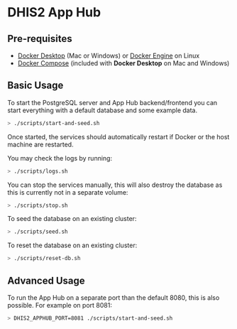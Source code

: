 # DHIS2 App Hub

## Pre-requisites

* [Docker Desktop](https://www.docker.com/products/docker-desktop) (Mac or Windows) or [Docker Engine](https://docs.docker.com/install/#supported-platforms) on Linux
* [Docker Compose](https://docs.docker.com/compose/install/) (included with **Docker Desktop** on Mac and Windows)


## Basic Usage

To start the PostgreSQL server and App Hub backend/frontend you can start everything with a default database and some example data.

```bash
> ./scripts/start-and-seed.sh
```

Once started, the services should automatically restart if Docker or the host machine are restarted.

You may check the logs by running:

```bash
> ./scripts/logs.sh
```

You can stop the services manually, this will also destroy the database as this is currently not in a separate volume:

```bash
> ./scripts/stop.sh
```

To seed the database on an existing cluster:

```bash
> ./scripts/seed.sh
```

To reset the database on an existing cluster:

```bash
> ./scripts/reset-db.sh
```

## Advanced Usage

To run the App Hub on a separate port than the default 8080, this is also possible. For example on port 8081:

```bash
> DHIS2_APPHUB_PORT=8081 ./scripts/start-and-seed.sh
```
